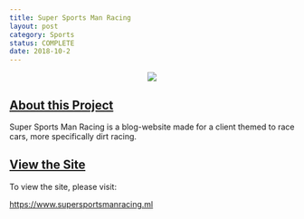 ```yaml
---
title: Super Sports Man Racing
layout: post
category: Sports
status: COMPLETE
date: 2018-10-2
---
```


<center><img src="https://www.bradykondek.ga/pics/super-sports-man-racing-logo.png"></center>

## <u>About this Project</u>

Super Sports Man Racing is a blog-website made for a client themed to race cars, more specifically dirt racing.

## <u>View the Site</u>

To view the site, please visit:

<a target="_blank" href="https://www.supersportsmanracing.ml">https://www.supersportsmanracing.ml</a>
